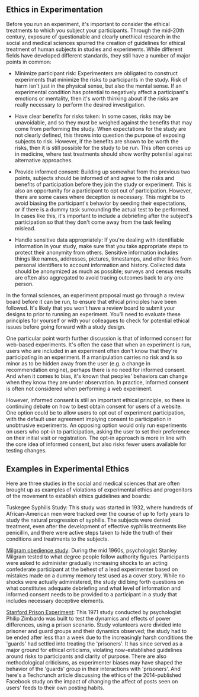 ## Ethics in Experimentation
Before you run an experiment, it's important to consider the ethical treatments to which you subject your participants. 
Through the mid-20th century, exposure of questionable and clearly unethical research in the social and medical sciences 
spurred the creation of guidelines for ethical treatment of human subjects in studies and experiments. 
While different fields have developed different standards, they still have a number of major points in common:

- Minimize participant risk: Experimenters are obligated to construct experiments that minimize the risks to participants in the study. 
Risk of harm isn't just in the physical sense, but also the mental sense. 
If an experimental condition has potential to negatively affect a participant's emotions or mentality, 
then it's worth thinking about if the risks are really necessary to perform the desired investigation.

- Have clear benefits for risks taken: In some cases, risks may be unavoidable, 
and so they must be weighed against the benefits that may come from performing the study. 
When expectations for the study are not clearly defined, this throws into question the purpose of exposing subjects to risk. 
However, if the benefits are shown to be worth the risks, then it is still possible for the study to be run. 
This often comes up in medicine, where test treatments should show worthy potential against alternative approaches.

- Provide informed consent: Building up somewhat from the previous two points, 
subjects should be informed of and agree to the risks and benefits of participation before they join the study or experiment. 
This is also an opportunity for a participant to opt out of participation. 
However, there are some cases where deception is necessary. 
This might be to avoid biasing the participant's behavior by seeding their expectations, 
or if there is a dummy task surrounding the actual test to be performed. 
In cases like this, it's important to include a debriefing after the subject's participation so that they don't come away from the task feeling mislead.

- Handle sensitive data appropriately: If you're dealing with identifiable information in your study, 
make sure that you take appropriate steps to protect their anonymity from others. 
Sensitive information includes things like names, addresses, pictures, timestamps, 
and other links from personal identifiers to account information and history. 
Collected data should be anonymized as much as possible; surveys and census results are often also aggregated to avoid tracing outcomes back to any one person.

In the formal sciences, an experiment proposal must go through a review board before it can be run, 
to ensure that ethical principles have been followed. 
It's likely that you won't have a review board to submit your designs to prior to running an experiment. 
You'll need to evaluate these principles for yourself or with your colleagues to check for potential ethical issues before going forward with a study design.

One particular point worth further discussion is that of informed consent for web-based experiments. 
It's often the case that when an experiment is run, 
users who are included in an experiment often don't know that they're participating in an experiment. 
If a manipulation carries no risk and is so minor as to be hidden away from the user (e.g. a change in recommendation engine), 
perhaps there is no need for informed consent. And when it comes to bias, 
it's known that peoples' behaviors can change when they know they are under observation. 
In practice, informed consent is often not considered when performing a web experiment.

However, informed consent is still an important ethical principle, 
so there is continuing debate on how to best obtain consent for users of a website. 
One option could be to allow users to opt out of experiment participation, 
with the default user agreement implying consent to participation in unobtrusive experiments. 
An opposing option would only run experiments on users who opt-_in_ to participation, asking the user to set their preference on their initial visit or registration. 
The opt-in approach is more in line with the core idea of informed consent, but also risks fewer users available for testing changes.

## Examples in Experimental Ethics
Here are three studies in the social and medical sciences that are often brought up as examples of violations 
of experimental ethics and progenitors of the movement to establish ethics guidelines and boards:

Tuskegee Syphilis Study: This study was started in 1932, where hundreds of African-American men 
were tracked over the course of up to forty years to study the natural progression of syphilis. 
The subjects were denied treatment, even after the development of effective syphilis treatments like penicillin, 
and there were active steps taken to hide the truth of their conditions and treatments to the subjects.

[Milgram obedience study](https://en.wikipedia.org/wiki/Milgram_experiment): 
During the mid 1960s, psychologist Stanley Milgram tested to what degree people follow authority figures. 
Participants were asked to administer gradually increasing shocks to an acting confederate participant at the behest of 
a lead experimenter based on mistakes made on a dummy memory test used as a cover story. While no shocks were actually administered, 
the study did bing forth questions on what constitutes adequate debriefing and what level of information and informed consent 
needs to be provided to a participant in a study that includes necessary deceptive elements.

[Stanford Prison Experiment](https://en.wikipedia.org/wiki/Stanford_prison_experiment): 
This 1971 study conducted by psychologist Philip Zimbardo was built to test the dynamics 
and effects of power differences, using a prison scenario. Study volunteers were divided into prisoner and guard groups
and their dynamics observed; the study had to be ended after less than a week due to the increasingly harsh conditions 
the 'guards' had settled into treating the 'prisoners'. It has since served as a major ground for ethical criticisms, 
violating now-established guidelines around risks to participants and clarity of purpose. There are also methodological criticisms, 
as experimenter biases may have shaped the behavior of the 'guards' group in their interactions with 'prisoners'.
And here's a Techcrunch article discussing the ethics of the 2014-published Facebook study on the impact of changing 
the affect of posts seen on users' feeds to their own posting habits.
